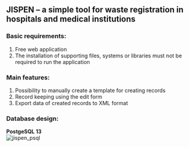 ## JISPEN – a simple tool for waste registration in hospitals and medical institutions

### Basic requirements:
1. Free web application
2. The installation of supporting files, systems or libraries must not be required to run the application

### Main features:
1. Possibility to manually create a template for creating records
2. Record keeping using the edit form
3. Export data of created records to XML format

### Database design:
**PostgeSQL 13**\
![jispen_psql](https://user-images.githubusercontent.com/63300936/145693348-a8bb8c2d-0579-4c83-b159-e56218decaeb.png)
